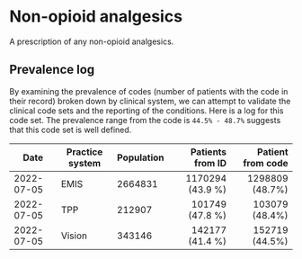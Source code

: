 # Non-opioid analgesics

A prescription of any non-opioid analgesics.

## Prevalence log

By examining the prevalence of codes (number of patients with the code in their record) broken down by clinical system, we can attempt to validate the clinical code sets and the reporting of the conditions. Here is a log for this code set. The prevalence range from the code is `44.5% - 48.7%` suggests that this code set is well defined.

| Date       | Practice system | Population | Patients from ID | Patient from code |
| ---------- | --------------- | ---------- | ---------------: | ----------------: |
| 2022-07-05 | EMIS            | 2664831    | 1170294 (43.9 %) |   1298809 (48.7%) |
| 2022-07-05 | TPP             | 212907     |  101749 (47.8 %) |    103079 (48.4%) |
| 2022-07-05 | Vision          | 343146     |  142177 (41.4 %) |    152719 (44.5%) |
